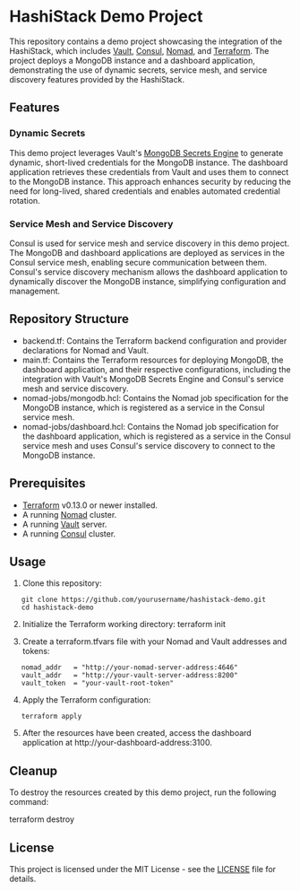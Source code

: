 # HashiStack Demo Project

This repository contains a demo project showcasing the integration of the HashiStack, which includes [Vault](https://www.vaultproject.io/), [Consul](https://www.consul.io/), [Nomad](https://www.nomadproject.io/), and [Terraform](https://www.terraform.io/). The project deploys a MongoDB instance and a dashboard application, demonstrating the use of dynamic secrets, service mesh, and service discovery features provided by the HashiStack.

## Features

### Dynamic Secrets

This demo project leverages Vault's [MongoDB Secrets Engine](https://www.vaultproject.io/docs/secrets/databases/mongodb) to generate dynamic, short-lived credentials for the MongoDB instance. The dashboard application retrieves these credentials from Vault and uses them to connect to the MongoDB instance. This approach enhances security by reducing the need for long-lived, shared credentials and enables automated credential rotation.

### Service Mesh and Service Discovery

Consul is used for service mesh and service discovery in this demo project. The MongoDB and dashboard applications are deployed as services in the Consul service mesh, enabling secure communication between them. Consul's service discovery mechanism allows the dashboard application to dynamically discover the MongoDB instance, simplifying configuration and management.

## Repository Structure

- backend.tf: Contains the Terraform backend configuration and provider declarations for Nomad and Vault.
- main.tf: Contains the Terraform resources for deploying MongoDB, the dashboard application, and their respective configurations, including the integration with Vault's MongoDB Secrets Engine and Consul's service mesh and service discovery.
- nomad-jobs/mongodb.hcl: Contains the Nomad job specification for the MongoDB instance, which is registered as a service in the Consul service mesh.
- nomad-jobs/dashboard.hcl: Contains the Nomad job specification for the dashboard application, which is registered as a service in the Consul service mesh and uses Consul's service discovery to connect to the MongoDB instance.

## Prerequisites

- [Terraform](https://www.terraform.io/downloads.html) v0.13.0 or newer installed.
- A running [Nomad](https://www.nomadproject.io/downloads) cluster.
- A running [Vault](https://www.vaultproject.io/downloads) server.
- A running [Consul](https://www.consul.io/downloads) cluster.

## Usage

1. Clone this repository:
```
   git clone https://github.com/yourusername/hashistack-demo.git
   cd hashistack-demo
```

2. Initialize the Terraform working directory:
   terraform init

3. Create a terraform.tfvars file with your Nomad and Vault addresses and tokens:
```
   nomad_addr   = "http://your-nomad-server-address:4646"
   vault_addr   = "http://your-vault-server-address:8200"
   vault_token  = "your-vault-root-token"
```

4. Apply the Terraform configuration:
```
   terraform apply
```

5. After the resources have been created, access the dashboard application at http://your-dashboard-address:3100.

## Cleanup

To destroy the resources created by this demo project, run the following command:

terraform destroy

## License

This project is licensed under the MIT License - see the [LICENSE](LICENSE) file for details.
